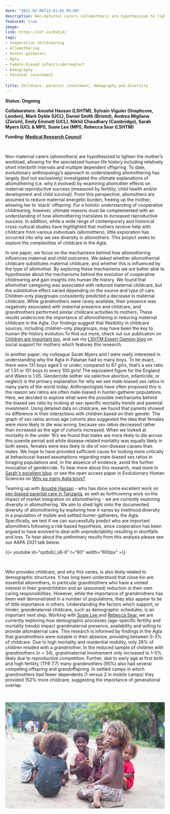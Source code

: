```yaml
---
date: "2021-02-06T12:41:05-05:00"
description: Non-maternal carers (allomothers) are hypothesized to lighten the mother’s workload, allowing for the specialized human life history including relatively short interbirth intervals and multiple dependent offspring. To date, evolutionary anthropology’s approach to understanding allomothering has largely (but not exclusively) investigated the ultimate explanations of allomothering (i.e. why it evolved) by examining allomother effects on maternal reproductive success (measured by fertility, child health and/or development and child survival). From this perspective, allomothers are assumed to reduce maternal energetic burden, freeing up the mother, allowing her to ‘stack’ offspring. For a holistic understanding of cooperative childrearing, however, ultimate reasons must be complemented with an understanding of how allomothering translates to increased reproductive success. In addition, while a wide range of contemporary and historical cross-cultural studies have highlighted that mothers receive help with childcare from various individuals (allomothers), little exploration has occurred into why we see diversity in allomothers. This project seeks to explore the complexities of childcare in the Agta.
featured: true
image:
link: https://osf.io/6vbj4/ 
tags:
- Cooperative childrearing
- Allomothering
- Hunter-gatherers
- Agta
- Female-biased infanticide/neglect
- Demography
- Parental investment

title: Childcare, parental investment, demography and diversity
---
```


**Status: Ongoing**

**Collaborators: Anushé Hassan (LSHTM), Sylvain Viguier (Graphcore, London), Mark Dyble (UCL), Daniel Smith (Bristol), Andrea Migliano (Zürich), Emily Emmott (UCL), Nikhil Chaudhary (Cambridge), Sarah Myers (UCL & MPI), Susie Lee (MPI), Rebecca Sear (LSHTM)**

**Funding: [Medical Research Council](https://mrc.ukri.org/skills-careers/fellowships/skills-development-fellowships/)**

​

Non-maternal carers (allomothers) are hypothesized to lighten the mother’s workload, allowing for the specialized human life history including relatively short interbirth intervals and multiple dependent offspring. To date, evolutionary anthropology’s approach to understanding allomothering has largely (but not exclusively) investigated the ultimate explanations of allomothering (i.e. why it evolved) by examining allomother effects on maternal reproductive success (measured by fertility, child health and/or development and child survival). From this perspective, allomothers are assumed to reduce maternal energetic burden, freeing up the mother, allowing her to ‘stack’ offspring. For a holistic understanding of cooperative childrearing, however, ultimate reasons must be complemented with an understanding of how allomothering translates to increased reproductive success. In addition, while a wide range of contemporary and historical cross-cultural studies have highlighted that mothers receive help with childcare from various individuals (allomothers), little exploration has occurred into why we see diversity in allomothers. This project seeks to explore the complexities of childcare in the Agta.

In one paper, we focus on the mechanisms behind how allomothering influences maternal and child outcomes. We asked whether allomothernal childcare substitutes maternal childcare, and whether this is influenced by the type of allomother. By exploring these mechanisms we are better able to hypothesise about the mechanisms behind the evolution of cooperative childrearing and gain insights into human life history. We found that allomother caregiving was associated with reduced
maternal childcare, but the substitutive effect varied depending on the source and type of care. Children-only playgroups consistently predicted a decrease in maternal childcare. While grandmothers were rarely available, their presence was negatively associated with maternal presence and childcare, and grandmothers performed similar childcare activities to mothers.
These results underscore the importance of allomothering in reducing maternal childcare in the Agta. Our findings suggest that flexibility in childcare sources, including children-only playgroups, may have been the key to human life-history evolution.To find out more, check out our publication on  	[Children are important too](https://royalsocietypublishing.org/toc/rstb/376/1827), and see my [LSHTM Expert Opinion blog](https://www.lshtm.ac.uk/newsevents/expert-opinion) on social support for mothers which features this research. 

In another paper, my colleague Sarah Myers and I were really interested in understanding why the Agta in Palanan had so many boys. To be exact, there were 131 boys aged 5 or under, compared to 87 girls, that’s a sex ratio of 1.51 or 151 boys to every 100 girls! The equivalent figure for the England and Wales is 1.05. Gendercide (either via selective abortion, infanticide, or neglect) is the primary explanation for why we see male-biased sex ratios in many parts of the world today. Anthropologists have often proposed this is the reason sex ratios are often male-biased in hunter-gatherer populations. Here, we decided to explore what were the possible mechanisms behind the biased sex ratio by looking at sex-specific mortality trends and parental investment. Using detailed data on childcare, we found that parents showed no difference in their interactions with children based on their gender. The graph of sex ratios across age cohorts also suggested the idea that females were more likely to die was wrong, because sex ratios decreased rather than increased as the age of cohorts increased. When we looked at mortality in the under 16’s we found that males are more likely to die across this juvenile period and while disease-related mortality was equally likely in both sexes, females were less likely to die of non-disease causes than males. We hope to have provided sufficient cause for looking more critically at behavioural-based assumptions regarding male-biased sex ratios in foraging populations and, in the absence of evidence, avoid the further invocation of gendercide. To hear more about this research, read more in [Sarah's excellent blog](https://mattersofreproduction.com/blog/ ). or see the open access paper in Evolutionary Human Sciences on [Why so many Agta boys?](https://www.cambridge.org/core/services/aop-cambridge-core/content/view/83A0E976E1178011ACB6B21BEE1D2DF3/S2513843X19000045a.pdf/why_so_many_agta_boys_explaining_extreme_sex_ratios_in_philippine_foragers.pdf). 


Teaming up with [Anushé Hassan](https://www.lshtm.ac.uk/aboutus/people/hassan.anushe) - who has done some excellent work on [sex-biased parental care in Tanzania](https://www.cambridge.org/core/journals/evolutionary-human-sciences/article/fathers-favour-sons-mothers-dont-discriminate-sexbiased-parental-care-in-northwestern-tanzania/A61B8C1EB61C1883F70F6D9A8D62B3FF), as well as forthcoming work on the impact of market integration on allomothering - we are currently exploring diversity in allomothering. We aim to shed light onto the documented diversity of allomothering by exploring how it varies by livelihood diversity in a population of mobile and settled hunter-gatherers, the Agta. Specifically, we test if we can successfully predict who are important allomothers following a risk-based hypothesis, since cooperation has been argued to have evolved to deal with unpredictability resulting in shortfalls and loss. To hear about the preliminary results from this analysis please see our AAPA 2021 talk below. 


 {{< youtube id="qstbdU_s6-8" t="80" width="600px" >}}
 
 
<br          />


Who provides childcare, and why this varies, is also likely related to demographic structures. It has long been understood that close kin are essential allomothers, in particular grandmothers who have a vested interest in their grandchildren and an (assumed) reduction in their own caring responsibilities. However, while the importance of grandmothers has been well demonstrated in a number of populations, they also appear to be of little importance in others. Understanding the factors which support, or hinder, grandmaternal childcare, such as demographic schedules, is an important next step. Working with [Susie Lee ](https://www.demogr.mpg.de/en/about_us_6113/staff_directory_1899/susie_lee_4087/) and [Rebecca Sear](https://www.lshtm.ac.uk/aboutus/people/sear.rebecca), we are currently exploring how demographic processes (age-specific fertility and mortality trends) impact grandmaternal presence, availability and willing to provide allomaternal care. This research is informed by findings in the Agta that grandmothers were notable in their absence, providing between 0-3% of childcare. Due to high mortality and residential mobility, only 28% of children resided with a grandmother. In the reduced sample of children with grandmothers (n = 34), grandmaternal involvement only increased to 1-5% likely due to reproductive competition. Further, due to early age at first birth and high fertility (TFR 7.7) many grandmothers (95%) also had several competing offspring and grandoffspring. In settled camps in which grandmothers had fewer dependents (1 versus 2 in mobile camps) they provided 152% more childcare, suggesting the importance of generational overlap.

<br          />

![alt text](/img/playgroup.jpg)

